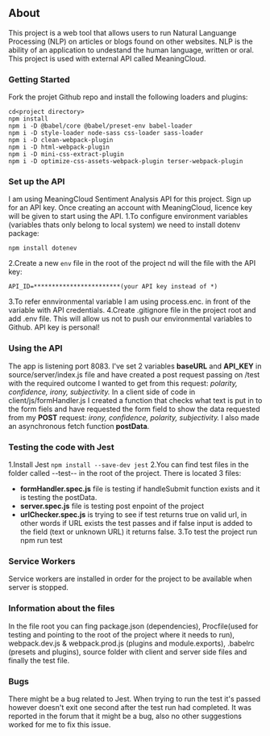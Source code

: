 ## About

This project is a web tool that allows users to run Natural Languange Processing (NLP) on articles or blogs found on other websites. NLP is the ability of an application to undestand the human language, written or oral. 
This project is used with external API called MeaningCloud. 

### Getting Started 

Fork the projet Github repo and install the following loaders and plugins: 
```
cd<project directory>
npm install
npm i -D @babel/core @babel/preset-env babel-loader
npm i -D style-loader node-sass css-loader sass-loader
npm i -D clean-webpack-plugin
npm i -D html-webpack-plugin
npm i -D mini-css-extract-plugin
npm i -D optimize-css-assets-webpack-plugin terser-webpack-plugin
```
### Set up the API 
I am using MeaningCloud Sentiment Analysis API for this project. 
Sign up for an API key. Once creating an account with MeaningCloud, licence key will be given to start using the API. 
1.To configure environment variables (variables thats only belong to local system) we need to install dotenv package: 
```
npm install dotenev
```
2.Create a new ```env``` file in the root of the project nd will the file with the API key: 
```
API_ID=************************(your API key instead of *)
```
3.To refer ennvironmental variable I am using process.enc. in front of the variable with API credentials. 
4.Create .gitignore file in the project root and add .env file. This will allow us not to push our environmental variables to Github. API key is personal!

### Using the API
The app is listening port 8083. I've set 2 variables **baseURL** and **API_KEY** in source/server/index.js file and have created a post request passing on /test with the required outcome I wanted to get from this request: _polarity, confidence, irony, subjectivity._ 
In a client side of code in client/js/formHandler.js I created a function that checks what text is put in to the form fiels and have requested the form field to show the data requested from my **POST** request: _irony, confidence, polarity, subjectivity._
I also made an asynchronous fetch function **postData**.

### Testing the code with Jest
1.Install Jest ```npm install --save-dev jest```
2.You can find test files in the folder called --test-- in the root of the project. There is located 3 files: 
- **formHandler.spec.js** file is testing if handleSubmit function exists and it is testing the postData. 
- **server.spec.js** file is testing post enpoint of the project
- **urlChecker.spec.js** is trying to see if test returns true on valid url, in other words if URL exists the test passes and if false input is added to the field (text or unknown URL) it returns false. 
3.To test the project run npm run test

### Service Workers
Service workers are installed in order for the project to be available when server is stopped. 

### Information about the files
In the file root you can fing package.json (dependencies), Procfile(used for testing and pointing to the root of the project where it needs to run), webpack.dev.js & webpack.prod.js (plugins and module.exports), .babelrc (presets and plugins), source folder with client and server side files and finally the test file. 

### Bugs 
There might be a bug related to Jest. When trying to run the test it's passed however doesn't exit one second after the test run had completed. It was reported in the forum that it might be a bug, also no other suggestions worked for me to fix this issue. 

